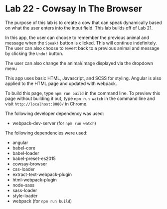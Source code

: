 # Lab 22 - Cowsay In The Browser 

The purpose of this lab is to create a cow that can speak dynamically based on what the user enters into the input field. This lab builds off of Lab 21. 

In this app, the user can choose to remember the previous animal and message when the `Speak!` button is clicked. This will continue indefinitely. The user can also choose to revert back to a previous animal and message by clicking the `Undo!` button.

The user can also change the animal/image displayed via the dropdown menu

This app uses basic HTML, Javascript, and SCSS for styling. Angular is also applied to the HTML page and updated with webpack.

To build this page, type `npm run build` in the command line. 
To preview this page without building it out, type `npm run watch` in the command line and visit `http://localhost:8080/` in Chrome.

The following developer dependency was used: 
* webpack-dev-server (for `npm run watch`)

The following dependencies were used: 
* angular
* babel-core
* babel-loader
* babel-preset-es2015 
* cowsay-browser
* css-loader
* extract-text-webpack-plugin
* html-webpack-plugin
* node-sass
* sass-loader
* style-loader
* webpack (for `npm run build`)